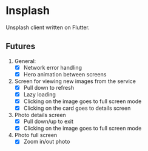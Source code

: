 # Insplash

Unsplash client written on Flutter.

## Futures
1. General:
   - [x] Network error handling
   - [x] Hero animation between screens 
   
2. Screen for viewing new images from the service
   - [x] Pull down to refresh
   - [x] Lazy loading
   - [x] Clicking on the image goes to full screen mode
   - [x] Clicking on the card goes to details screen

3. Photo details screen
   - [x] Pull down/up to exit
   - [x] Clicking on the image goes to full screen mode

4. Photo full screen
   - [x] Zoom in/out photo
